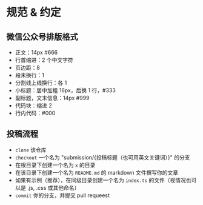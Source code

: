 # 规范 & 约定

## 微信公众号排版格式

- 正文：14px #666
- 行首缩进：2 个中文字符
- 页边距：8
- 段末换行：1
- 分割线上线换行：各 1
- 小标题：居中加粗 16px，后换 1 行，#333
- 副标题，文末信息：14px #999
- 代码块：缩进 2
- 行内代码：#000

## 投稿流程

- `clone` 该仓库
- `checkout` 一个名为 "submission/{投稿标题（也可用英文关键词）}" 的分支
- 在根目录下创建一个名为 `x` 的目录
- 在该目录下创建一个名为 `README.md` 的 markdown 文件撰写你的文章
- 如果有示例（推荐），在同级目录创建一个名为 `index.ts` 的文件（视情况也可以是 .js, .css 或其他命名）
- `commit` 你的分支，并提交 pull requeest
